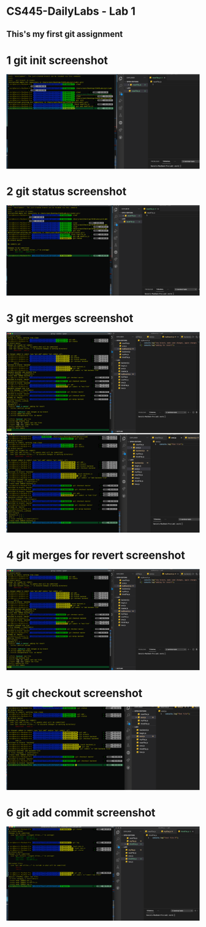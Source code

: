 CS445-DailyLabs - Lab 1
=======================
This's my first git assignment
-------
# 1 git init screenshot
![git init screenshot](gitInit.jpg)

# 2 git status screenshot
![git status screenshot](gitStatus.jpg)

# 3 git merges screenshot
![git merge screenshot](merges.jpg)
![git merge screenshot](merge.jpg)

# 4 git merges for revert screenshot
![git merge screenshot](merges.jpg)

# 5 git checkout screenshot
![git checkout screenshot](checkout.jpg)

# 6 git add commit screenshot
![git add commit screenshot](addCommit.jpg)
